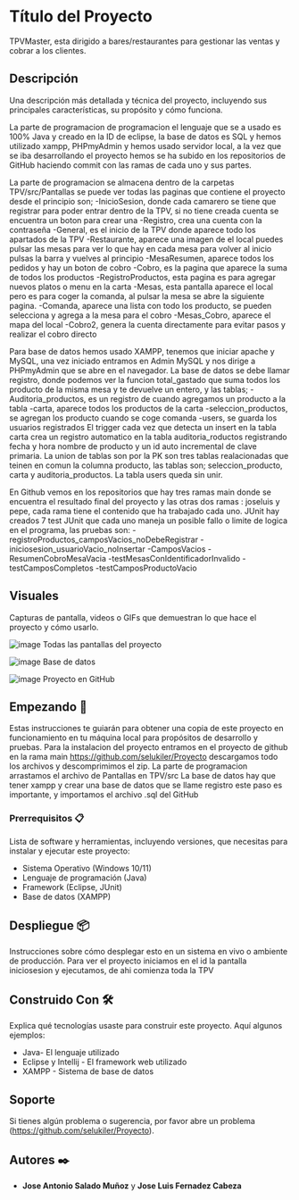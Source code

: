 # Título del Proyecto

TPVMaster, esta dirigido a bares/restaurantes para gestionar las ventas y cobrar a los clientes.

## Descripción

Una descripción más detallada y técnica del proyecto, incluyendo sus principales características, su propósito y cómo funciona.

La parte de programacion de programacion el lenguaje que se a usado es 100% Java y creado en la ID de eclipse, la base de datos es SQL y hemos utilizado xampp, PHPmyAdmin y hemos usado servidor local, a la vez que se iba desarrollando el proyecto hemos se ha subido en los repositorios de GitHub haciendo commit con las ramas de cada uno y sus partes.

La parte de programacion se almacena dentro de la carpetas TPV/src/Pantallas se puede ver todas las paginas que contiene el proyecto desde el principio son;
-InicioSesion, donde cada camarero se tiene que registrar para poder entrar dentro de la TPV, si no tiene creada cuenta se encuentra un boton para crear una
-Registro, crea una cuenta con la contraseña
-General, es el inicio de la TPV donde aparece todo los apartados de la TPV
-Restaurante, aparece una imagen de el local puedes pulsar las mesas para ver lo que hay en cada mesa para volver al inicio pulsas la barra y vuelves al principio
-MesaResumen, aparece todos los pedidos y hay un boton de cobro
-Cobro, es la pagina que aparece la suma de todos los productos
-RegistroProductos, esta pagina es para agregar nuevos platos o menu en la carta
-Mesas, esta pantalla aparece el local pero es para coger la comanda, al pulsar la mesa se abre la siguiente pagina.
-Comanda, aparece una lista con todo los producto, se pueden selecciona y agrega a la mesa para el cobro
-Mesas_Cobro, aparece el mapa del local
-Cobro2, genera la cuenta directamente para evitar pasos y realizar el cobro directo

Para base de datos hemos usado XAMPP, tenemos que iniciar apache y MySQL, una vez iniciado entramos en Admin MySQL y nos dirige a PHPmyAdmin que se abre en el navegador. La base de datos se debe llamar registro, donde podemos ver la funcion total_gastado que suma todos los producto de la misma mesa y te devuelve un entero, y las tablas;
-Auditoria_productos, es un registro de cuando agregamos un producto a la tabla
-carta, aparece todos los productos de la carta
-seleccion_productos, se agregan los producto cuando se coge comanda
-users, se guarda los usuarios registrados
El trigger cada vez que detecta un insert en la tabla carta crea un registro automatico en la tabla auditoria_roductos registrando fecha y hora nombre de producto y un id auto incremental de clave primaria.
La union de tablas son por la PK son tres tablas realacionadas que teinen en comun la columna producto, las tablas son;
seleccion_producto, carta y auditoria_productos.
La tabla users queda sin unir.

En Github vemos en los repositorios que hay tres ramas main donde se encuentra el resultado final del proyecto y las otras dos ramas : joseluis y pepe, cada rama tiene el contenido que ha trabajado cada uno.
JUnit hay creados 7 test JUnit que cada uno maneja un posible fallo o limite de logica en el programa, las pruebas son:
-registroProductos_camposVacios_noDebeRegistrar
-iniciosesion_usuarioVacio_noInsertar
-CamposVacios
-ResumenCobroMesaVacia
-testMesasConIdentificadorInvalido
-testCamposCompletos
-testCamposProductoVacio

## Visuales

Capturas de pantalla, videos o GIFs que demuestran lo que hace el proyecto y cómo usarlo.

![image](https://github.com/user-attachments/assets/02d3b33c-4123-4c1e-a5d7-16c4571db0ae)
Todas las pantallas del proyecto

![image](https://github.com/user-attachments/assets/2129deda-ac15-4a6a-b565-b9070cb60a2a)
Base de datos

![image](https://github.com/user-attachments/assets/c9a1fd0e-03cf-4e70-a55a-5b6ff67c9f21)
Proyecto en GitHub

## Empezando 🚀

Estas instrucciones te guiarán para obtener una copia de este proyecto en funcionamiento en tu máquina local para propósitos de desarrollo y pruebas.
Para la instalacion del proyecto entramos en el proyecto de github en la rama main https://github.com/selukiler/Proyecto descargamos todo los archivos y descomprimimos el zip. La parte de programacion arrastamos el archivo de Pantallas en TPV/src
La base de datos hay que tener xampp y crear una base de datos que se llame registro este paso es importante, y importamos el archivo .sql del GitHub

### Prerrequisitos 📋

Lista de software y herramientas, incluyendo versiones, que necesitas para instalar y ejecutar este proyecto:

- Sistema Operativo (Windows 10/11)
- Lenguaje de programación (Java)
- Framework (Eclipse, JUnit)
- Base de datos (XAMPP)

## Despliegue 📦

Instrucciones sobre cómo desplegar esto en un sistema en vivo o ambiente de producción.
Para ver el proyecto iniciamos en el id la pantalla iniciosesion y ejecutamos, de ahi comienza toda la TPV

## Construido Con 🛠️

Explica qué tecnologías usaste para construir este proyecto. Aquí algunos ejemplos:

- Java- El lenguaje utilizado
- Eclipse y Intellij - El framework web utilizado
- XAMPP - Sistema de base de datos

## Soporte

Si tienes algún problema o sugerencia, por favor abre un problema (https://github.com/selukiler/Proyecto).

## Autores ✒️

- **Jose Antonio Salado Muñoz** y **Jose Luis Fernadez Cabeza**
